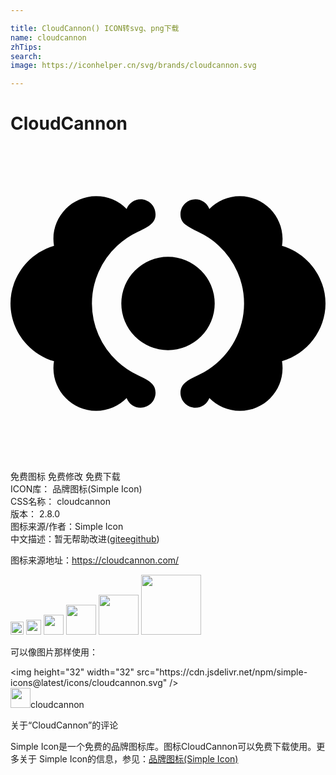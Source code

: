 ```yaml
---

title: CloudCannon() ICON转svg、png下载
name: cloudcannon
zhTips: 
search: 
image: https://iconhelper.cn/svg/brands/cloudcannon.svg

---
```


# CloudCannon  <small style="font-size: 60%;font-weight: 100"></small>

<div id="svg" class="svg-wrap">
<svg role="img" viewBox="0 0 24 24" xmlns="http://www.w3.org/2000/svg"><title>CloudCannon icon</title><path d="M20.686 7.602c.321-1.964-1.203-3.778-3.21-3.778-.91 0-1.733.376-2.325.977a1.132 1.132 0 0 0-1.061-.744c-.63 0-1.141.51-1.141 1.14s.429.909 1.34 1.335a5.884 5.884 0 0 1 .813.46c.275.184.534.388.776.612A6.02 6.02 0 0 1 17.796 12a6.02 6.02 0 0 1-2.694 5.008 6.16 6.16 0 0 1-.813.46c-.911.427-1.34.704-1.34 1.335 0 .63.51 1.141 1.14 1.141.492 0 .9-.312 1.062-.744.592.6 1.414.976 2.325.976 2.025 0 3.527-1.81 3.21-3.778C22.61 15.842 24 14.026 24 12.001c0-2.038-1.382-3.837-3.314-4.399zM9.711 17.468a6.193 6.193 0 0 1-1.589-1.073A6.02 6.02 0 0 1 6.204 12a6.02 6.02 0 0 1 1.918-4.395 6.22 6.22 0 0 1 1.589-1.072c.91-.427 1.34-.704 1.34-1.335s-.51-1.141-1.14-1.141c-.492 0-.9.312-1.062.744a3.257 3.257 0 0 0-2.325-.976c-2.003 0-3.536 1.807-3.21 3.778C1.381 8.164 0 9.962 0 12c0 2.028 1.38 3.836 3.314 4.397-.323 1.954 1.198 3.778 3.21 3.778.91 0 1.733-.375 2.325-.976.162.432.57.744 1.061.744.63 0 1.141-.51 1.141-1.14 0-.631-.429-.909-1.34-1.335zM12 8.443a3.557 3.557 0 1 1 0 7.114 3.557 3.557 0 0 1 0-7.114z"/></svg>
</div>
<detail full-name='cloudcannon'></detail>

<div class="detail-page">
<p>
<span><span class="badge-success badge">免费图标</span> <span class="badge-success badge">免费修改</span>  <span class="badge-success badge">免费下载</span> </span>
<br/>
<span>
ICON库：
<span class="badge-secondary badge">品牌图标(Simple Icon)</span> 
</span>
<br/>
<span>
CSS名称：
<span class="badge-secondary badge">cloudcannon</span> 
</span>

<br/>
<span>
版本：
<span class="badge-secondary badge">2.8.0</span> 
</span>
<br/>
<span>图标来源/作者：<span class="badge-light badge">Simple Icon</span></span> 
<br/>
<span class="zh-detail">中文描述：暂无<span class="help-link"><span>帮助改进</span>(<a href="https://gitee.com/liuwave/icon-helper/edit/master/json/brands/cloudcannon.json" target="_blank" rel="noopener noreferrer">gitee</a><a href="https://github.com/liuwave/icon-helper/edit/master/json/brands/cloudcannon.json" target="_blank" rel="noopener noreferrer">github</a></span>)</span><br/>
</p>
</div><div class="description description alert alert-light"><p>图标来源地址：<a href="https://cloudcannon.com/" target="_blank" rel="noopener noreferrer">https://cloudcannon.com/</a></p></div>
<div class="alert alert-dark">
<img height="21" width="21" src="https://cdn.jsdelivr.net/npm/simple-icons@latest/icons/cloudcannon.svg" />
<img height="24" width="24" src="https://cdn.jsdelivr.net/npm/simple-icons@latest/icons/cloudcannon.svg" />
<img height="32" width="32" src="https://cdn.jsdelivr.net/npm/simple-icons@latest/icons/cloudcannon.svg" />
<img height="48" width="48" src="https://cdn.jsdelivr.net/npm/simple-icons@latest/icons/cloudcannon.svg" />
<img height="64" width="64" src="https://cdn.jsdelivr.net/npm/simple-icons@latest/icons/cloudcannon.svg" />
<img height="96" width="96" src="https://cdn.jsdelivr.net/npm/simple-icons@latest/icons/cloudcannon.svg" />

</div>
<div>
  <p>可以像图片那样使用：    
  </p>
  <div class="alert alert-primary" style="font-size: 14px">
    &lt;img height="32" width="32" src="https://cdn.jsdelivr.net/npm/simple-icons@latest/icons/cloudcannon.svg" /&gt;
    <copy-btn content='<img height="32" width="32" src="https://cdn.jsdelivr.net/npm/simple-icons@latest/icons/cloudcannon.svg" />'></copy-btn>
  </div>
  <div class="alert alert-secondary">
    <img height="32" width="32" src="https://cdn.jsdelivr.net/npm/simple-icons@latest/icons/cloudcannon.svg" />cloudcannon
    <copy-btn content="cloudcannon" btn-title="复制图标名称"></copy-btn>
  </div>
</div>

<Vssue title="关于“CloudCannon”的评论" >关于“CloudCannon”的评论</Vssue>


<div><p>Simple Icon是一个免费的品牌图标库。图标CloudCannon可以免费下载使用。更多关于  Simple Icon的信息，参见：<a target="_blank" href="https://iconhelper.cn/brands.html">品牌图标(Simple Icon)</a>
</p></div>
